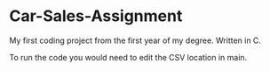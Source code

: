 # Car-Sales-Assignment
My first coding project from the first year of my degree.
Written in C.

To run the code you would need to edit the CSV location in main.
